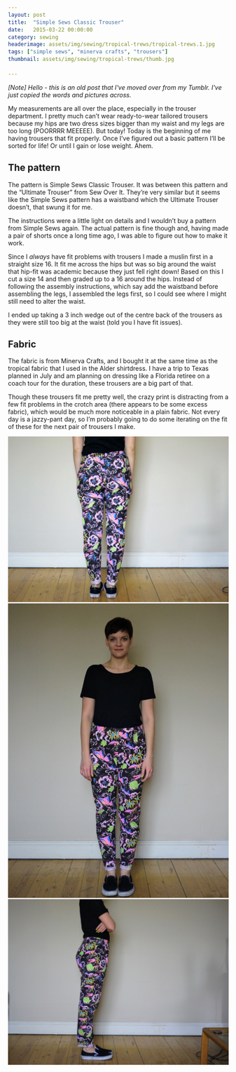 ```yaml
---
layout: post
title:  "Simple Sews Classic Trouser"
date:   2015-03-22 00:00:00
category: sewing
headerimage: assets/img/sewing/tropical-trews/tropical-trews.1.jpg
tags: ["simple sews", "minerva crafts", "trousers"]
thumbnail: assets/img/sewing/tropical-trews/thumb.jpg

---
```


_[Note] Hello - this is an old post that I've moved over from my Tumblr. I've just copied the words and pictures across._

My measurements are all over the place, especially in the trouser department. I pretty much can’t wear ready-to-wear tailored trousers because my hips are two dress sizes bigger than my waist and my legs are too long (POORRRR MEEEEE). But today! Today is the beginning of me having trousers that fit properly. Once I’ve figured out a basic pattern I’ll be sorted for life! Or until I gain or lose weight. Ahem.

## The pattern
The pattern is Simple Sews Classic Trouser. It was between this pattern and the “Ultimate Trouser” from Sew Over It. They’re very similar but it seems like the Simple Sews pattern has a waistband which the Ultimate Trouser doesn’t, that swung it for me.

The instructions were a little light on details and I wouldn’t buy a pattern from Simple Sews again. The actual pattern is fine though and, having made a pair of shorts once a long time ago, I was able to figure out how to make it work.

Since I *always* have fit problems with trousers I made a muslin first in a straight size 16. It fit me across the hips but was so big around the waist that hip-fit was academic because they just fell right down! Based on this I cut a size 14 and then graded up to a 16 around the hips. Instead of following the assembly instructions, which say add the waistband before assembling the legs, I assembled the legs first, so I could see where I might still need to alter the waist.

I ended up taking a 3 inch wedge out of the centre back of the trousers as they were still too big at the waist (told you I have fit issues).

## Fabric
The fabric is from Minerva Crafts, and I bought it at the same time as the tropical fabric that I used in the Alder shirtdress. I have a trip to Texas planned in July and am planning on dressing like a Florida retiree on a coach tour for the duration, these trousers are a big part of that.

Though these trousers fit me pretty well, the crazy print is distracting from a few fit problems in the crotch area (there appears to be some excess fabric), which would be much more noticeable in a plain fabric. Not every day is a jazzy-pant day, so I’m probably going to do some iterating on the fit of these for the next pair of trousers I make.


![Tropical trews 1](/assets/img/sewing/tropical-trews/tropical-trews.1.jpg)
![Tropical trews 2](/assets/img/sewing/tropical-trews/tropical-trews.2.jpg)
![Tropical trews 3](/assets/img/sewing/tropical-trews/tropical-trews.3.jpg)
